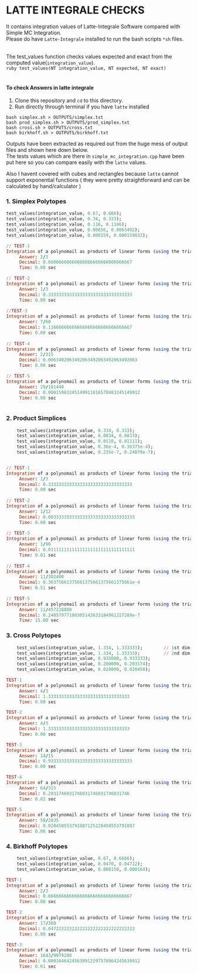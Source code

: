 # LATTE INTEGRALE CHECKS

It contains integration values of Latte-Integrale Software compared with Simple MC Integration. <br/>
Please do have `Latte-Integrale` installed to run the bash scripts `*sh` files. <br/><br/>

The test_values function checks values expected and exact from the computed value(`integration_value`). <br/>
```ruby test_values(NT integration_value, NT expected, NT exact) ``` <br/><br/>

#### To check Answers in latte integrale

1. Clone this repository and `cd` to this directory.
2. Run directly through terminal if you have `latte` installed
```
bash simplex.sh > OUTPUTS/simplex.txt
bash prod_simplex.sh > OUTPUTS/prod_simplex.txt
bash cross.sh > OUTPUTS/cross.txt
bash birkhoff.sh > OUTPUTS/birkhoff.txt
```


Outputs have been extracted as required out from the huge mess of output files and shown here down below.<br/>
The tests values which are there in `simple_mc_integration.cpp` have been put here so you can compare easily with the `latte` values.

Also I havent covered with cubes and rectangles because `latte` cannot support exponential functions ( they were pretty straightforward and can be calculated by hand/calculator )


### 1. Simplex Polytopes
```RUBY
test_values(integration_value, 0.67, 0.666);
test_values(integration_value, 0.34, 0.333);
test_values(integration_value, 0.116, 0.1166);
test_values(integration_value, 0.00656, 0.0063492);
test_values(integration_value, 0.000159, 0.000159832);
```
  
```RUBY
// TEST-1
Integration of a polynomail as products of linear forms (using the triangulation method)
     Answer: 2/3
     Decimal: 0.66666666666666666666666666666667
     Time: 0.00 sec

// TEST-2
Integration of a polynomail as products of linear forms (using the triangulation method)
     Answer: 1/3
     Decimal: 0.33333333333333333333333333333333
     Time: 0.00 sec
     
//TEST-3
Integration of a polynomail as products of linear forms (using the triangulation method)
     Answer: 7/60
     Decimal: 0.11666666666666666666666666666667
     Time: 0.00 sec
     
// TEST-4
Integration of a polynomail as products of linear forms (using the triangulation method)
     Answer: 2/315
     Decimal: 0.0063492063492063492063492063492063
     Time: 0.00 sec

// TEST-5
Integration of a polynomail as products of linear forms (using the triangulation method)
     Answer: 29/181440
     Decimal: 0.00015983245149911816578483245149912
     Time: 0.00 sec
     
```

### 2. Product Simplices

```ruby
	test_values(integration_value, 0.334, 0.333);
	test_values(integration_value, 0.0834, 0.0833);
	test_values(integration_value, 0.0110, 0.01111);
	test_values(integration_value, 0.36e-4, 0.36375e-4);
	test_values(integration_value, 0.235e-7, 0.24079e-7);
```

```ruby

// TEST-1
Integration of a polynomail as products of linear forms (using the triangulation method)
     Answer: 1/3
     Decimal: 0.33333333333333333333333333333333
     Time: 0.00 sec
     
// TEST-2
Integration of a polynomail as products of linear forms (using the triangulation method)
     Answer: 1/12
     Decimal: 0.083333333333333333333333333333333
     Time: 0.00 sec
     
// TEST-3
Integration of a polynomail as products of linear forms (using the triangulation method)
     Answer: 1/90
     Decimal: 0.011111111111111111111111111111111
     Time: 0.01 sec
     
// TEST-4
Integration of a polynomail as products of linear forms (using the triangulation method)
     Answer: 11/302400
     Decimal: 0.36375661375661375661375661375661e-4
     Time: 0.51 sec
     
// TEST-5
Integration of a polynomail as products of linear forms (using the triangulation method)
     Answer: 11/457228800
     Decimal: 0.24057977100305142633184961227289e-7
     Time: 15.00 sec

```

### 3. Cross Polytopes

```ruby
	test_values(integration_value, 1.334, 1.333333);        // 1st dim
	test_values(integration_value, 1.334, 1.33333);         // 2nd dim
	test_values(integration_value, 0.935000, 0.933333);
	test_values(integration_value, 0.200000, 0.203174);
	test_values(integration_value, 0.020000, 0.020458);
```

```ruby
TEST-1
Integration of a polynomail as products of linear forms (using the triangulation method)
     Answer: 4/3
     Decimal: 1.3333333333333333333333333333333
     Time: 0.00 sec

TEST-2
Integration of a polynomail as products of linear forms (using the triangulation method)
     Answer: 4/3
     Decimal: 1.3333333333333333333333333333333
     Time: 0.00 sec

TEST-3
Integration of a polynomail as products of linear forms (using the triangulation method)
     Answer: 14/15
     Decimal: 0.93333333333333333333333333333333
     Time: 0.00 sec

TEST-4
Integration of a polynomail as products of linear forms (using the triangulation method)
     Answer: 64/315
     Decimal: 0.2031746031746031746031746031746
     Time: 0.02 sec

TEST-5
Integration of a polynomail as products of linear forms (using the triangulation method)
     Answer: 58/2835
     Decimal: 0.020458553791887125220458553791887
     Time: 0.06 sec
```

### 4. Birkhoff Polytopes

```ruby
	test_values(integration_value, 0.67, 0.6666);
	test_values(integration_value, 0.0470, 0.04722);
	test_values(integration_value, 0.000150, 0.000164);
```

```ruby
TEST-1
Integration of a polynomail as products of linear forms (using the triangulation method)
     Answer: 2/3
     Decimal: 0.66666666666666666666666666666667
     Time: 0.00 sec

TEST-2
Integration of a polynomail as products of linear forms (using the triangulation method)
     Answer: 17/360
     Decimal: 0.047222222222222222222222222222222
     Time: 0.00 sec

TEST-3
Integration of a polynomail as products of linear forms (using the triangulation method)
     Answer: 1643/9979200
     Decimal: 0.00016464245630912297578964245630912
     Time: 0.61 sec

```
